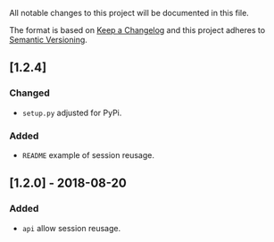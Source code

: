 All notable changes to this project will be documented in this file.

The format is based on [Keep a Changelog](http://keepachangelog.com/en/1.0.0/)
and this project adheres to [Semantic Versioning](http://semver.org/spec/v2.0.0.html).

## [1.2.4]
### Changed
- `setup.py` adjusted for PyPi.

### Added
- `README` example of session reusage.

## [1.2.0] - 2018-08-20
### Added
- `api` allow session reusage.
